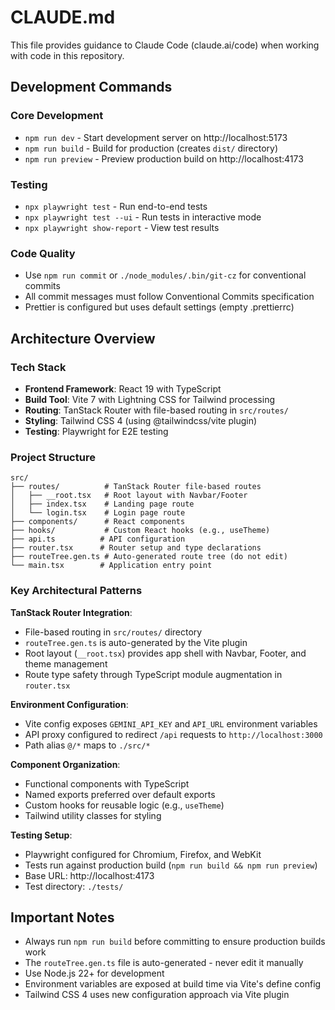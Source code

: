 # CLAUDE.md

This file provides guidance to Claude Code (claude.ai/code) when working with code in this repository.

## Development Commands

### Core Development
- `npm run dev` - Start development server on http://localhost:5173
- `npm run build` - Build for production (creates `dist/` directory)  
- `npm run preview` - Preview production build on http://localhost:4173

### Testing
- `npx playwright test` - Run end-to-end tests
- `npx playwright test --ui` - Run tests in interactive mode
- `npx playwright show-report` - View test results

### Code Quality
- Use `npm run commit` or `./node_modules/.bin/git-cz` for conventional commits
- All commit messages must follow Conventional Commits specification
- Prettier is configured but uses default settings (empty .prettierrc)

## Architecture Overview

### Tech Stack
- **Frontend Framework**: React 19 with TypeScript
- **Build Tool**: Vite 7 with Lightning CSS for Tailwind processing
- **Routing**: TanStack Router with file-based routing in `src/routes/`
- **Styling**: Tailwind CSS 4 (using @tailwindcss/vite plugin)
- **Testing**: Playwright for E2E testing

### Project Structure
```
src/
├── routes/          # TanStack Router file-based routes
│   ├── __root.tsx   # Root layout with Navbar/Footer
│   ├── index.tsx    # Landing page route
│   └── login.tsx    # Login page route
├── components/      # React components
├── hooks/           # Custom React hooks (e.g., useTheme)
├── api.ts          # API configuration
├── router.tsx      # Router setup and type declarations
├── routeTree.gen.ts # Auto-generated route tree (do not edit)
└── main.tsx        # Application entry point
```

### Key Architectural Patterns

**TanStack Router Integration**:
- File-based routing in `src/routes/` directory
- `routeTree.gen.ts` is auto-generated by the Vite plugin
- Root layout (`__root.tsx`) provides app shell with Navbar, Footer, and theme management
- Route type safety through TypeScript module augmentation in `router.tsx`

**Environment Configuration**:
- Vite config exposes `GEMINI_API_KEY` and `API_URL` environment variables
- API proxy configured to redirect `/api` requests to `http://localhost:3000`
- Path alias `@/*` maps to `./src/*`

**Component Organization**:
- Functional components with TypeScript
- Named exports preferred over default exports
- Custom hooks for reusable logic (e.g., `useTheme`)
- Tailwind utility classes for styling

**Testing Setup**:
- Playwright configured for Chromium, Firefox, and WebKit
- Tests run against production build (`npm run build && npm run preview`)
- Base URL: http://localhost:4173
- Test directory: `./tests/`

## Important Notes

- Always run `npm run build` before committing to ensure production builds work
- The `routeTree.gen.ts` file is auto-generated - never edit it manually  
- Use Node.js 22+ for development
- Environment variables are exposed at build time via Vite's define config
- Tailwind CSS 4 uses new configuration approach via Vite plugin